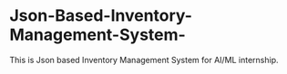 # Json-Based-Inventory-Management-System-
This is Json based Inventory Management System for AI/ML internship.
